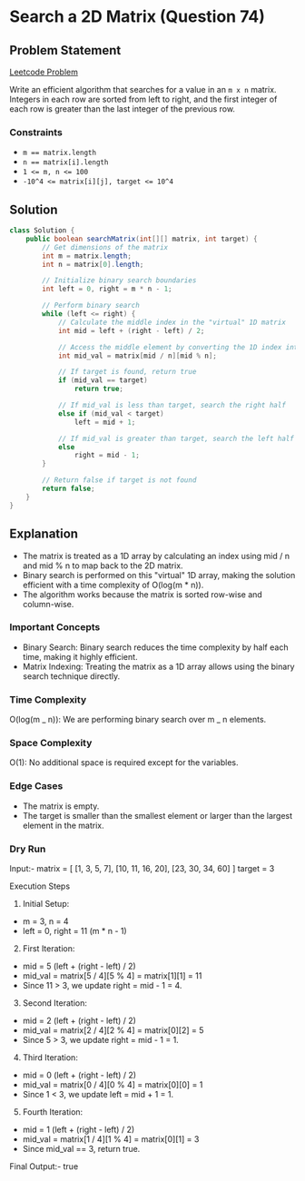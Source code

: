 # Search a 2D Matrix (Question 74)

## Problem Statement

[Leetcode Problem](https://leetcode.com/problems/search-a-2d-matrix/)

Write an efficient algorithm that searches for a value in an `m x n` matrix. Integers in each row are sorted from left to right, and the first integer of each row is greater than the last integer of the previous row.

### Constraints

-   `m == matrix.length`
-   `n == matrix[i].length`
-   `1 <= m, n <= 100`
-   `-10^4 <= matrix[i][j], target <= 10^4`

## Solution

```java
class Solution {
    public boolean searchMatrix(int[][] matrix, int target) {
        // Get dimensions of the matrix
        int m = matrix.length;
        int n = matrix[0].length;

        // Initialize binary search boundaries
        int left = 0, right = m * n - 1;

        // Perform binary search
        while (left <= right) {
            // Calculate the middle index in the "virtual" 1D matrix
            int mid = left + (right - left) / 2;

            // Access the middle element by converting the 1D index into 2D coordinates
            int mid_val = matrix[mid / n][mid % n];

            // If target is found, return true
            if (mid_val == target)
                return true;

            // If mid_val is less than target, search the right half
            else if (mid_val < target)
                left = mid + 1;

            // If mid_val is greater than target, search the left half
            else
                right = mid - 1;
        }

        // Return false if target is not found
        return false;
    }
}
```

## Explanation

-   The matrix is treated as a 1D array by calculating an index using mid / n and mid % n to map back to the 2D matrix.
-   Binary search is performed on this "virtual" 1D array, making the solution efficient with a time complexity of O(log(m \* n)).
-   The algorithm works because the matrix is sorted row-wise and column-wise.

### Important Concepts

-   Binary Search: Binary search reduces the time complexity by half each time, making it highly efficient.
-   Matrix Indexing: Treating the matrix as a 1D array allows using the binary search technique directly.

### Time Complexity

O(log(m _ n)): We are performing binary search over m _ n elements.

### Space Complexity

O(1): No additional space is required except for the variables.

### Edge Cases

-   The matrix is empty.
-   The target is smaller than the smallest element or larger than the largest element in the matrix.

### Dry Run

Input:- matrix = [
[1, 3, 5, 7],
[10, 11, 16, 20],
[23, 30, 34, 60]
]
target = 3

Execution Steps

1. Initial Setup:

-   m = 3, n = 4
-   left = 0, right = 11 (m \* n - 1)

2. First Iteration:

-   mid = 5 (left + (right - left) / 2)
-   mid_val = matrix[5 / 4][5 % 4] = matrix[1][1] = 11
-   Since 11 > 3, we update right = mid - 1 = 4.

3. Second Iteration:

-   mid = 2 (left + (right - left) / 2)
-   mid_val = matrix[2 / 4][2 % 4] = matrix[0][2] = 5
-   Since 5 > 3, we update right = mid - 1 = 1.

4. Third Iteration:

-   mid = 0 (left + (right - left) / 2)
-   mid_val = matrix[0 / 4][0 % 4] = matrix[0][0] = 1
-   Since 1 < 3, we update left = mid + 1 = 1.

5. Fourth Iteration:

-   mid = 1 (left + (right - left) / 2)
-   mid_val = matrix[1 / 4][1 % 4] = matrix[0][1] = 3
-   Since mid_val == 3, return true.

Final Output:- true
